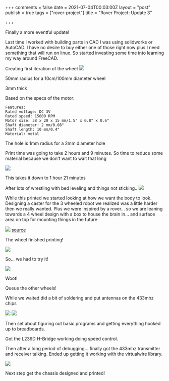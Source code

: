 +++
comments = false
date = 2021-07-04T00:03:00Z
layout = "post"
publish = true
tags = ["rover-project"]
title = "Rover Project: Update 3"

+++

Finally a more eventful update!

Last time I worked with building parts in CAD I was using solidworks or AutoCAD. I have no desire to buy either one of those right now plus I need something that will run on linux.  So started investing some time into learning my way around FreeCAD.

Creating first iteration of the wheel
![](/images/2021-07-04/wheel-1-freecad.png)

50mm radius for a 10cm/100mm diameter wheel

3mm thick

Based on the specs of the motor:
```
Features:
Rated voltage: DC 3V
Rated speed: 15000 RPM
Motor size: 38 x 20 x 15 mm/1.5" x 0.8" x 0.6"
Shaft diameter: 2 mm/0.08"
Shaft length: 10 mm/0.4"
Material: metal 
```

The hole is 1mm radius for a 2mm diameter hole

Print time was going to take 2 hours and 9 minutes.  So time to reduce some material because we don't want to wait that long

![](/images/2021-07-04/wheel-2-freecad.png)

This takes it down to 1 hour 21 minutes

After lots of wrestling with bed leveling and things not sticking.. 
![](/images/2021-07-04/wheel-2-printing.jpg)


While this printed we started looking at how we want the body to look.  Designing a caster for the 3 wheeled robot we realized was a little harder then we really wanted.  Plus we were inspired by a rover... so we are leaning towards a 4 wheel design with a box to house the brain in... and surface area on top for mounting things in the future

![](https://i.imgur.com/rz8tl0g.png)
[source](https://www.google.com/url?sa=i&url=https%3A%2F%2Fwww.iconfinder.com%2Ficons%2F3319875%2Fisolated_robot_robotic_rover_space_icon&psig=AOvVaw2DQonss07C0LenXgaGbjZn&ust=1619650814026000&source=images&cd=vfe&ved=0CAIQjRxqFwoTCMjnvs3Dn_ACFQAAAAAdAAAAABAN)

The wheel finished printing!

![](/images/2021-07-04/wheel-2-finished.jpg)


So... we had to try it!

![](/images/2021-07-04/wheel-spinning.gif)

Woot!

Queue the other wheels!

While we waited did a bit of soldering and put antennas on the 433mhz chips

![](/images/2021-07-04/soldering-433-antenna.jpg)
![](/images/2021-07-04/433-soldered.jpg)

Then set about figuring out basic programs and getting everything hooked up to breadboards.

Got the L239D H-Bridge working doing speed control.

Then after a long period of debugging... finally got the 433mhz transmitter and receiver talking.  Ended up getting it working with the virtualwire library.

![](/images/2021-07-04/workbench-with-basic-electronics-working.jpg)

Next step get the chassis designed and printed!